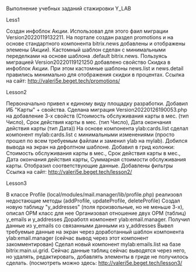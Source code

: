 Выполнение учебных заданий стажировки Y_LAB

Less1

Создан инфоблок Акции. Использовал для этого фаил миграции Version20220119132211. На портале создан раздел promotions и на основе стандартного компонента bitrix.news добавлены и отображены элемены (Акции). Кастомный шаблон сделан с минимальными переделками на основе шаблона .default bitrix.news. Пользуясь миграцией Version20220119121250 добавлено свойство Скидка в инфоблок Акции. При этом кастомные шаблоны news.list и news.detail правились минимально для отображения скидки в процентах. Ссылка на сайт: http://valeri5e.beget.tech/promotions/

Lesson2

Первоначально привел к единому виду площадку разработки. Добавил ИБ "Карты" + свойства.
Сделана миграция Version20220126190053.php на добавление 3-х свойств (Стоимость обслуживания карты в мес. (тип Число), Срок действия карты в мес. (тип Число), Дата окончания действия карты (тип Дата))
На основе компонента ylab:cards.list сделал компонент mylab:cards.list с минимальными изменениями (просто прошел по всем требуемым файлам и заменил ylab на mylab). Добился вывода на экран на дефолтном шаблоне.
Добавил в грид колонки: Стоимость обслуживания карты в мес., Срок действия карты в мес., Дата окончания действия карты, Суммарная стоимости обслуживания карты. Отобразил соответствующие данные.
Добавлены фильтры
Ссылка на сайт: http://valeri5e.beget.tech/lesson2/


Lesson3

В классе Profile (local/modules/mail.manager/lib/profile.php) реализовл недостающие методы (addProfile, updateProfile, deleteProfile)
Создал новую таблицу "y_addresses" (поля произвольные, но не меньше 3-х), описал ОРМ класс для нее
Организовал отношение двух ОРМ (таблиц) y_emails и y_addresses
Доработл компонент ylab:email.manager. Получил данные из y_emails со связанными данными из y_addresses
Вывел требуемые данные на экран через доработанный шаблон компонента ylab:email.manager (сейчас вывод через этот компонент закомментирован)
Сделал новый компонент mylab:emails.list на базе bitrix:main.ui.grid.
Сейчас данные таблиц сейчас выводятся через него, но удалять, редактировать, добавлять элементы в гриде не получилось сделать.
(посмотреть можно здесь: http://valeri5e.beget.tech/lesson3/ 
